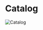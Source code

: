 # Catalog
![Catalog](https://github.com/VikashChauhan51/catalog/assets/14816038/53f078c2-46e6-462d-b15e-ad5ce237e364)
